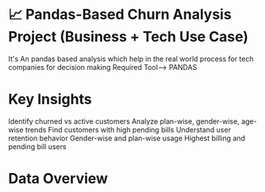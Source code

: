 # 📈 Pandas-Based Churn Analysis Project (Business + Tech Use Case)
It's An pandas based analysis which help in the real world process for tech companies for decision making
Required Tool--> PANDAS
# Key Insights
Identify churned vs active customers
Analyze plan-wise, gender-wise, age-wise trends
Find customers with high pending bills
Understand user retention behavior
Gender-wise and plan-wise usage
Highest billing and pending bill users
# Data Overview

